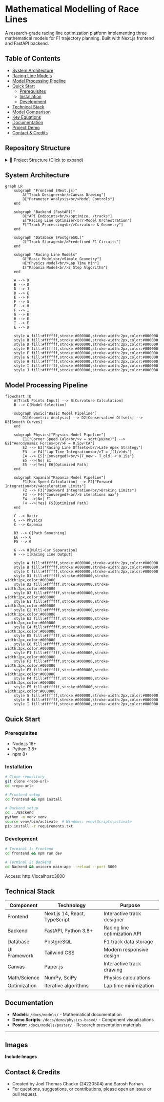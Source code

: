 # Mathematical Modelling of Race Lines

A research-grade racing line optimization platform implementing three mathematical models for F1 trajectory planning. Built with Next.js frontend and FastAPI backend.

## Table of Contents

- [System Architecture](#system-architecture)
- [Racing Line Models](#racing-line-models)
- [Model Processing Pipeline](#model-processing-pipeline)
- [Quick Start](#quick-start)
  - [Prerequisites](#prerequisites)
  - [Installation](#installation)
  - [Development](#development)
- [Technical Stack](#technical-stack)
- [Model Comparison](#model-comparison)
- [Key Equations](#key-equations)
- [Documentation](#documentation)
- [Project Demo](#project-demo)
- [Contact & Credits](#contact--credits)


## Repository Structure

<details>
<summary>📁 Project Structure (Click to expand)</summary>

```
project-maths-modelling-project-sarosh-farhan/
├── Backend/                          # FastAPI Backend
│   ├── data/
│   │   └── track_data.py            # Sample F1 track data
│   ├── schemas/
│   │   ├── track.py                 # Database models & Pydantic schemas
│   │   └── response.py              # API response models
│   ├── simulation/
│   │   ├── algorithms/              # Racing line models
│   │   │   ├── base_model.py        # Abstract base class
│   │   │   ├── basic_model.py       # Simple geometric model
│   │   │   ├── physics_model.py     # Physics-based optimization
│   │   │   └── kapania_model.py     # Two-step algorithm
│   │   ├── aerodynamics.py          # Aerodynamic calculations
│   │   ├── curvilinear_coordinates.py # Track geometry
│   │   └── optimizer.py             # Main optimization orchestrator
│   ├── tests/                       # Testing & analysis
│   │   ├── models/
│   │   │   └── advanced_analysis_results/ # Research outputs
│   │   └── demo_kapania_analysis.py
│   ├── database.py                  # PostgreSQL connection
│   ├── main.py                      # FastAPI application
│   └── requirements.txt             # Python dependencies
├── frontend/                        # Next.js Frontend
│   ├── src/
│   │   ├── app/
│   │   │   ├── page.tsx            # Main application
│   │   │   ├── track-designer/      # Track drawing interface
│   │   │   └── parameter-analysis/  # Model controls
│   │   ├── components/
│   │   │   ├── CanvasDrawPaper.tsx  # Paper.js canvas
│   │   │   ├── TrackControl.tsx     # Track parameters
│   │   │   ├── CarControl.tsx       # Vehicle settings
│   │   │   └── ParameterAnalysis.tsx # Model selection
│   │   ├── lib/
│   │   │   └── dataStore.ts         # State management
│   │   └── types/
│   │       └── index.ts             # TypeScript definitions
│   ├── package.json                 # Node.js dependencies
│   └── next.config.ts               # Next.js configuration
├── docs/                            # Documentation
│   ├── models/
│   │   ├── poster/                  # Research presentation
│   │   │   ├── poster.md           # Academic documentation
│   │   │   ├── poster.ipynb        # Jupyter notebook
│   │   │   └── images/             # Generated visualizations
│   │   ├── physics-based-model.md  # Physics model docs
│   │   └── kapania-two-step-algorithm.md # Kapania docs
│   ├── demo/
│   │   └── physics-based/          # Component demonstrations
│   │       ├── 01_corner_speed_calculation.py
│   │       ├── 02_straight_speed_calculation.py
│   │       ├── 03_late_apex_strategy.py
│   │       ├── 04_lap_optimization.py
│   │       └── 05_complete_physics_integration.py
│   └── backend-flow-diagram.md     # System architecture
└── README.md                       # This file
```

</details>

## System Architecture

```mermaid
graph LR
    subgraph "Frontend (Next.js)"
        A["Track Designer<br/>Canvas Drawing"] 
        B["Parameter Analysis<br/>Model Controls"]
    end
    
    subgraph "Backend (FastAPI)"
        D["API Endpoints<br/>/optimize, /tracks"]
        E["Racing Line Optimizer<br/>Model Orchestration"]
        F["Track Processing<br/>Curvature & Geometry"]
    end
    
    subgraph "Database (PostgreSQL)"
        J["Track Storage<br/>Predefined F1 Circuits"]
    end
    
    subgraph "Racing Line Models"
        G["Basic Model<br/>Simple Geometry"]
        H["Physics Model<br/>Lap Time Min"]
        I["Kapania Model<br/>2 Step Algorithm"]
    end
    
    A --> D
    B --> D
    D --> J
    D --> E
    E --> F
    F --> G
    F --> H
    F --> I
    G --> E
    H --> E
    I --> E
    E --> D
    
    style A fill:#ffffff,stroke:#000000,stroke-width:2px,color:#000000
    style B fill:#ffffff,stroke:#000000,stroke-width:2px,color:#000000
    style D fill:#ffffff,stroke:#000000,stroke-width:2px,color:#000000
    style E fill:#ffffff,stroke:#000000,stroke-width:2px,color:#000000
    style F fill:#ffffff,stroke:#000000,stroke-width:2px,color:#000000
    style G fill:#ffffff,stroke:#000000,stroke-width:2px,color:#000000
    style H fill:#ffffff,stroke:#000000,stroke-width:2px,color:#000000
    style I fill:#ffffff,stroke:#000000,stroke-width:2px,color:#000000
    style J fill:#ffffff,stroke:#000000,stroke-width:2px,color:#000000
```

## Model Processing Pipeline

```mermaid
flowchart TD
    A[Track Points Input] --> B[Curvature Calculation]
    B --> C[Model Selection]
    
    subgraph Basic["Basic Model Pipeline"]
        D1[Geometric Analysis] --> D2[Conservative Offsets] --> D3[Smooth Curves]
    end
    
    subgraph Physics["Physics Model Pipeline"]
        E1["Corner Speed Calc<br/>v = sqrt(μN/mκ)"] --> E2["Aerodynamic Forces<br/>F = 0.5ρv²CA"]
        E2 --> E3["Racing Line Offsets<br/>Late Apex Strategy"]
        E3 --> E4["Lap Time Integration<br/>T = ∫(1/v)ds"]
        E4 --> E5{"Converged?<br/>|T_new - T_old| < 0.15s"}
        E5 -->|No| E1
        E5 -->|Yes| E6[Optimized Path]
    end
    
    subgraph Kapania["Kapania Model Pipeline"]
        F1[Max Speed Calculation] --> F2["Forward Integration<br/>Acceleration Limits"]
        F2 --> F3["Backward Integration<br/>Braking Limits"]
        F3 --> F4{"Converged?<br/>5 iterations max"}
        F4 -->|No| F1
        F4 -->|Yes| F5[Optimized Path]
    end
    
    C --> Basic
    C --> Physics
    C --> Kapania
    
    D3 --> G[Path Smoothing]
    E6 --> G
    F5 --> G
    
    G --> H[Multi-Car Separation]
    H --> I[Racing Line Output]
    
    style A fill:#ffffff,stroke:#000000,stroke-width:2px,color:#000000
    style B fill:#ffffff,stroke:#000000,stroke-width:2px,color:#000000
    style C fill:#ffffff,stroke:#000000,stroke-width:2px,color:#000000
    style D1 fill:#ffffff,stroke:#000000,stroke-width:2px,color:#000000
    style D2 fill:#ffffff,stroke:#000000,stroke-width:2px,color:#000000
    style D3 fill:#ffffff,stroke:#000000,stroke-width:2px,color:#000000
    style E1 fill:#ffffff,stroke:#000000,stroke-width:2px,color:#000000
    style E2 fill:#ffffff,stroke:#000000,stroke-width:2px,color:#000000
    style E3 fill:#ffffff,stroke:#000000,stroke-width:2px,color:#000000
    style E4 fill:#ffffff,stroke:#000000,stroke-width:2px,color:#000000
    style E5 fill:#ffffff,stroke:#000000,stroke-width:2px,color:#000000
    style E6 fill:#ffffff,stroke:#000000,stroke-width:2px,color:#000000
    style F1 fill:#ffffff,stroke:#000000,stroke-width:2px,color:#000000
    style F2 fill:#ffffff,stroke:#000000,stroke-width:2px,color:#000000
    style F3 fill:#ffffff,stroke:#000000,stroke-width:2px,color:#000000
    style F4 fill:#ffffff,stroke:#000000,stroke-width:2px,color:#000000
    style F5 fill:#ffffff,stroke:#000000,stroke-width:2px,color:#000000
    style G fill:#ffffff,stroke:#000000,stroke-width:2px,color:#000000
    style H fill:#ffffff,stroke:#000000,stroke-width:2px,color:#000000
    style I fill:#ffffff,stroke:#000000,stroke-width:2px,color:#000000
```

## Quick Start

### Prerequisites
- Node.js 18+
- Python 3.8+
- npm 8+

### Installation
```bash
# Clone repository
git clone <repo-url>
cd <repo-url>

# Frontend setup
cd frontend && npm install

# Backend setup  
cd ../Backend
python -m venv venv
source venv/bin/activate  # Windows: venv\Scripts\activate
pip install -r requirements.txt
```

### Development
```bash
# Terminal 1: Frontend
cd frontend && npm run dev

# Terminal 2: Backend
cd Backend && uvicorn main:app --reload --port 8000
```

Access: http://localhost:3000

## Technical Stack

| Component | Technology | Purpose |
|-----------|------------|---------|
| Frontend | Next.js 14, React, TypeScript | Interactive track designer |
| Backend | FastAPI, Python 3.8+ | Racing line optimization API |
| Database | PostgreSQL | F1 track data storage |
| UI Framework | Tailwind CSS | Modern responsive design |
| Canvas | Paper.js | Interactive track drawing |
| Math/Science | NumPy, SciPy | Physics calculations |
| Optimization | Iterative algorithms | Lap time minimization |


## Documentation

- **Models**: `/docs/models/` - Mathematical documentation
- **Demo Scripts**: `/docs/demo/physics-based/` - Component visualizations
- **Poster**: `/docs/models/poster/` - Research presentation materials

---

## Images

**Include Images**


## Contact & Credits
- Created by Joel Thomas Chacko (24220504) and Sarosh Farhan.
- For questions, suggestions, or contributions, please open an issue or pull request.
